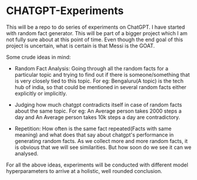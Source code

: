 # CHATGPT-Experiments
This will be a repo to do series of experiments on ChatGPT. I have started with random fact generator. This will be part of a bigger project which I am not fully sure about at this point of time. Even though the end goal of this project is uncertain, what is certain is that Messi is the GOAT.



Some crude ideas in mind:
- Random Fact Analysis: Going through all the random facts for a particular topic and trying to find out if there is someone/something that is very closely tied to this topic. For eg: Bengaluru(A topic) is the tech hub of india, so that could be mentioned in several random facts either explicitly or implicitly.

- Judging how much chatgpt contradicts itself in case of random facts about the same topic. For eg: An Average person takes 2000 steps a day and An Average person takes 10k steps a day are contradictory.

- Repetition: How often is the same fact repeated(Facts with same meaning) and what does that say about chatgpt's performance in generating random facts. As we collect more and more random facts, it is obvious that we will see similarities. But how soon do we see it can we analysed.



For all the above ideas, experiments will be conducted with different model hyperparameters to arrive at a holistic, well rounded conclusion.
